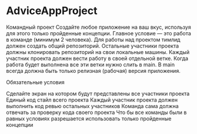 # AdviceAppProject

Командный проект
Создайте любое приложение на ваш вкус, используя для этого только пройденные концепции. Главное условие — это работа в команде (минимум 2 человека). Для работы над проектом тимлид должен создать общий репозиторий. Остальные участники проекта должны клонировать репозиторий на свои локальные машины. Каждый участник проекта должен вести работу в своей отдельной ветке. Когда работа будет выполнена все эти ветки нужно слить в main. В main всегда должна быть только релизная (рабочая) версия приложения.
 
Обязательные условия
 
Сделайте экран на котором будут представлены все участники проекта
Единый код стайл всего проекта
Каждый участник проекта должен выполнить код ревью остальных участников
Команда сама должна отвечать за проверку кода своего проекта
Что бы все команды были в равных условиях разрешается использовать только пройденные концепции
